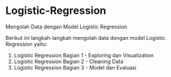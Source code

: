 # Logistic-Regression
Mengolah Data dengan Model Logistic Regression

Berikut ini langkah-langkah mengolah data dengan model Logistic Regression yaitu: 

1. Logistic Regression Bagian 1 - Exploring dan Visualization
2. Logistic Regression Bagian 2 - Cleaning Data
3. Logistic Regression Bagian 3 - Model dan Evaluasi

